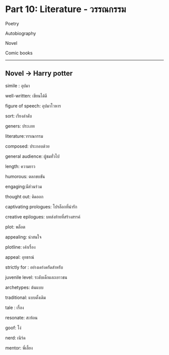 # Part 10: Literature - วรรณกรรม

Poetry

Autobiography

Novel

Comic books

---

## Novel -> Harry potter


simile : อุปมา

well-written: เขียนได้ดี

figure of speech: อุปมาโวหาร

sort: เรียงลำดับ

geners: ประเภท

literature:วรรณกรรม

composed: ประกอบด้วย

general audience: ผู้ชมทั่วไป

length: ความยาว

humorous: ตลกขบขัน

engaging:มีส่วนร่วม

thought out: คิดออก

captivating prologues: โปรล็อกที่น่ารัก

creative epilogues: บทส่งท้ายที่สร้างสรรค์

plot: พล็อต

appealing: น่าสนใจ

plotline: เค้าเรื่อง

appeal: อุทธรณ์

strictly for : อย่างเคร่งครัดสำหรับ

juvenile level: ระดับเด็กและเยาวชน

archetypes: ต้นแบบ

traditional: แบบดั้งเดิม

tale : เรื่อง

resonate: สะท้อน

goof: โง่

nerd: เนิร์ด

mentor: พี่เลี้ยง



